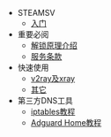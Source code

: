 <!-- _sidebar.md -->
* STEAMSV
  * [入门](README.md)
* 重要必阅
  * [解锁原理介绍](principle.md)
  * [服务条款](tos.md)
* 快速使用
  * [v2ray及xray](example/v2ray.md)
  * [其它](other.md)
* 第三方DNS工具
  * [iptables教程](appdoc/iptablesdoc.md)
  * [Adguard Home教程](/appdoc/adguardhomedoc.md)